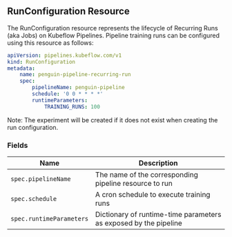 ## RunConfiguration Resource

The RunConfiguration resource represents the lifecycle of Recurring Runs (aka Jobs) on Kubeflow Pipelines.
Pipeline training runs can be configured using this resource as follows:

```yaml
apiVersion: pipelines.kubeflow.com/v1
kind: RunConfiguration
metadata:
    name: penguin-pipeline-recurring-run
    spec:
        pipelineName: penguin-pipeline
        schedule: '0 0 * * * *'
        runtimeParameters:
            TRAINING_RUNS: 100
```

Note: The experiment will be created if it does not exist when creating the run configuration.

### Fields

| Name | Description |
| --- | --- |
| `spec.pipelineName` | The name of the corresponding pipeline resource to run |
| `spec.schedule` | A cron schedule to execute training runs |
| `spec.runtimeParameters` | Dictionary of runtime-time parameters as exposed by the pipeline |
